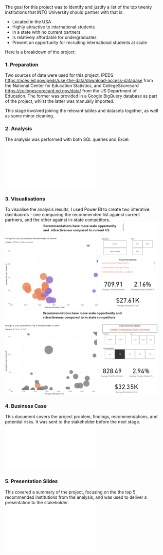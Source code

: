The goal for this project was to identify and justify a list of the top twenty institutions that INTO University should partner with that is:
- Located in the USA
- Highly attractive to international students
- In a state with no current partners
- Is relatively affordable for undergraduates
- Present an opportunity for recruiting international students at scale

Here is a breakdown of the project:

### 1. Preparation  
Two sources of data were used for this project, IPEDS https://nces.ed.gov/ipeds/use-the-data/download-access-database from the National Center for Education Statistics, and CollegeScorecard https://collegescorecard.ed.gov/data/ from the US Department of Education. The former was provided in a Google BigQuery database as part of the project, whilst the latter was manually imported.

This stage involved joining the relevant tables and datasets together, as well as some minor cleaning.

### 2. Analysis 
The analysis was performed with both SQL queries and Excel.
![SQL Query](SQL_Query.pdf)

### 3. Visualisations 
To visualise the analysis results, I used Power BI to create two interative dashbaords - one comparing the recommended list against current partners, and the other against in-state competitors.
![Dashboard 1](./images/Dashboard_1.PNG)
![Dashboard 2](./images/Dashboard_2.PNG)

### 4. Business Case
This document covers the project problem, findings, recommendations, and potential risks. It was sent to the stakeholder before the next stage.
![Business Case](Business_Case.pdf)

### 5. Presentation Slides
This covered  a summary of the project, focusing on the the top 5 recommended institutions from the analysis, and was used to deliver a presentation to the stakeholder. 
![Slides](Slides.pdf)